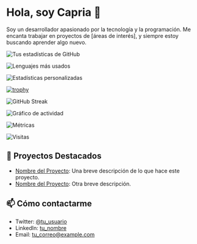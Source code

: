 # Hola, soy Capria 👋

Soy un desarrollador apasionado por la tecnología y la programación. Me encanta trabajar en proyectos de [áreas de interés], y siempre estoy buscando aprender algo nuevo.

![Tus estadísticas de GitHub](https://github-readme-stats.vercel.app/api?username=FranchoLol&show_icons=true&theme=radical)

![Lenguajes más usados](https://github-readme-stats.vercel.app/api/top-langs/?username=FranchoLol&layout=compact&theme=radical)

![Estadísticas personalizadas](https://github-readme-stats.vercel.app/api?username=FranchoLol&show_icons=true&theme=radical&count_private=true)

[![trophy](https://github-profile-trophy.vercel.app/?username=FranchoLol&theme=onedark)](https://github.com/ryo-ma/github-profile-trophy)

![GitHub Streak](https://streak-stats.demolab.com?user=FranchoLol&theme=radical)

![Gráfico de actividad](https://github-readme-activity-graph.cyclic.app/graph?username=FranchoLol&theme=react-dark)

![Métricas](https://metrics.lecoq.io/FranchoLol?template=classic&isocalendar=1&languages=1&activity=1&followup=1&isocalendar.duration=half-year&languages.limit=8&languages.colors=github&languages.threshold=0%25&activity.limit=5&activity.days=14&activity.visibility=all&activity.timestamps=false&config.timezone=Europe%2FMadrid)

![Visitas](https://visitor-badge.glitch.me/badge?page_id=FranchoLol.FranchoLol)


## 🚀 Proyectos Destacados
- [Nombre del Proyecto](link_al_proyecto): Una breve descripción de lo que hace este proyecto.
- [Nombre del Proyecto](link_al_proyecto): Otra breve descripción.

## 📫 Cómo contactarme
- Twitter: [@tu_usuario](https://twitter.com/tu_usuario)
- LinkedIn: [tu_nombre](https://www.linkedin.com/in/tu_nombre)
- Email: tu_correo@example.com
